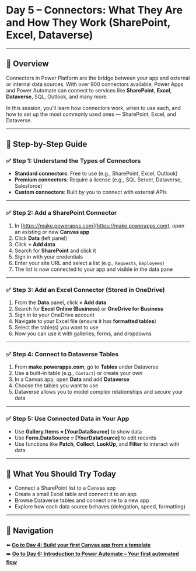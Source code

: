# Day 5 – Connectors: What They Are and How They Work (SharePoint, Excel, Dataverse)

---

## 📝 Overview

Connectors in Power Platform are the bridge between your app and external or internal data sources. With over 900 connectors available, Power Apps and Power Automate can connect to services like **SharePoint**, **Excel**, **Dataverse**, SQL, Outlook, and many more.

In this session, you’ll learn how connectors work, when to use each, and how to set up the most commonly used ones — SharePoint, Excel, and Dataverse.

---

## 🧭 Step-by-Step Guide

### ✅ Step 1: Understand the Types of Connectors

- **Standard connectors**: Free to use (e.g., SharePoint, Excel, Outlook)
- **Premium connectors**: Require a license (e.g., SQL Server, Dataverse, Salesforce)
- **Custom connectors**: Built by you to connect with external APIs

---

### ✅ Step 2: Add a SharePoint Connector

1. In [https://make.powerapps.com](https://make.powerapps.com), open an existing or new **Canvas app**
2. Click **Data** (left panel)
3. Click **+ Add data**
4. Search for **SharePoint** and click it
5. Sign in with your credentials
6. Enter your site URL and select a list (e.g., `Requests`, `Employees`)
7. The list is now connected to your app and visible in the data pane

---

### ✅ Step 3: Add an Excel Connector (Stored in OneDrive)

1. From the **Data** panel, click **+ Add data**
2. Search for **Excel Online (Business)** or **OneDrive for Business**
3. Sign in to your OneDrive account
4. Navigate to your Excel file (ensure it has **formatted tables**)
5. Select the table(s) you want to use
6. Now you can use it with galleries, forms, and dropdowns

---

### ✅ Step 4: Connect to Dataverse Tables

1. From **make.powerapps.com**, go to **Tables** under Dataverse
2. Use a built-in table (e.g., `Contact`) or create your own
3. In a Canvas app, open **Data** and add **Dataverse**
4. Choose the tables you want to use
5. Dataverse allows you to model complex relationships and secure your data

---

### ✅ Step 5: Use Connected Data in Your App

- Use **Gallery.Items = [YourDataSource]** to show data
- Use **Form.DataSource = [YourDataSource]** to edit records
- Use functions like **Patch**, **Collect**, **LookUp**, and **Filter** to interact with data

---

## 🔎 What You Should Try Today

- Connect a SharePoint list to a Canvas app
- Create a small Excel table and connect it to an app
- Browse Dataverse tables and connect one to a new app
- Explore how each data source behaves (delegation, speed, formatting)

---

## 🔁 Navigation

⬅️ [**Go to Day 4: Build your first Canvas app from a template**](/PowerPlatform/Power%20Platform%2030%20days/Day04.md)  
➡️ [**Go to Day 6: Introduction to Power Automate – Your first automated flow**](/PowerPlatform/Power%20Platform%2030%20days/Day06.md)
